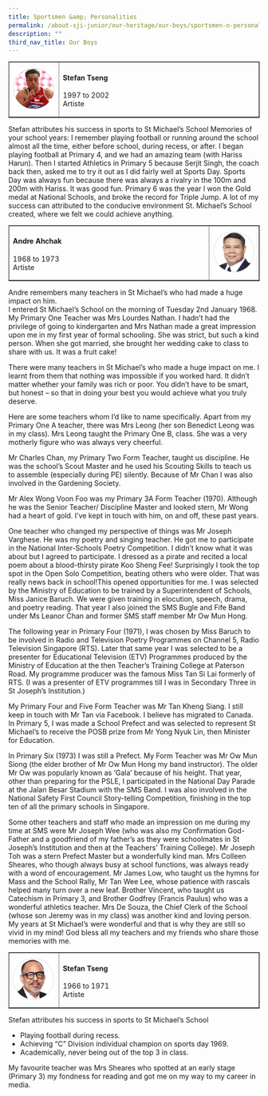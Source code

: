 ```yaml
---
title: Sportsmen &amp; Personalities
permalink: /about-sji-junior/our-heritage/our-boys/sportsmen-n-personalities/
description: ""
third_nav_title: Our Boys
---
```

<table border="1" style="border-collapse: collapse; width: 100%;">
<tbody>
<tr>
<td style="width: 20%;"><img src="/images/sportsman1.png"></td>
<td style="width: 80%;">
<h4><strong>Stefan Tseng</strong></h4>
<p>1997 to 2002<br>Artiste</p>
</td>
</tr>
</tbody>
</table>
<p>Stefan attributes his success in sports to St Michael’s School Memories of your school years: I remember playing football or running around the school almost all the time, either before school, during recess, or after. I began playing football at Primary 4, and we had an amazing team (with Hariss Harun). Then I started Athletics in Primary 5 because Serjit Singh, the coach back then, asked me to try it out as I did fairly well at Sports Day. Sports Day was always fun because there was always a rivalry in the 100m and 200m with Hariss. It was good fun. Primary 6 was the year I won the Gold medal at National Schools, and broke the record for Triple Jump. A lot of my success can attributed to the conducive environment St. Michael’s School created, where we felt we could achieve anything.</p>
<table border="1" style="border-collapse: collapse; width: 100%;">
<tbody>
<tr>
<td style="width: 80%;">
<h4><strong>Andre Ahchak</strong></h4>
<p>1968 to 1973<br>Artiste</p>
</td>
<td style="width: 20%;"><img src="/images/sportsman2.png"></td>
</tr>
</tbody>
</table>
<p>Andre remembers many teachers in St Michael’s who had made a huge impact on him.<br>I entered St Michael’s School on the morning of Tuesday 2nd January 1968. My Primary One Teacher was Mrs Lourdes Nathan. I hadn’t had the privilege of going to kindergarten and Mrs Nathan made a great impression upon me in my first year of formal schooling. She was strict, but such a kind person. When she got married, she brought her wedding cake to class to share with us. It was a fruit cake!</p>
<p>There were many teachers in St Michael’s who made a huge impact on me. I learnt from them that nothing was impossible if you worked hard. It didn’t matter whether your family was rich or poor. You didn’t have to be smart, but honest – so that in doing your best you would achieve what you truly deserve.</p>
<p>Here are some teachers whom I’d like to name specifically. Apart from my Primary One A teacher, there was Mrs Leong (her son Benedict Leong was in my class). Mrs Leong taught the Primary One B, class. She was a very motherly figure who was always very cheerful.</p>
<p>Mr Charles Chan, my Primary Two Form Teacher, taught us discipline. He was the school’s Scout Master and he used his Scouting Skills to teach us to assemble (especially during PE) silently. Because of Mr Chan I was also involved in the Gardening Society.</p>
<p>Mr Alex Wong Voon Foo was my Primary 3A Form Teacher (1970). Although he was the Senior Teacher/ Discipline Master and looked stern, Mr Wong had a heart of gold. I’ve kept in touch with him, on and off, these past years.</p>
<p>One teacher who changed my perspective of things was Mr Joseph Varghese. He was my poetry and singing teacher. He got me to participate in the National Inter-Schools Poetry Competition. I didn’t know what it was about but I agreed to participate. I dressed as a pirate and recited a local poem about a blood-thirsty pirate Koo Sheng Fee! Surprisingly I took the top spot in the Open Solo Competition, beating others who were older. That was really news back in school!This opened opportunities for me. I was selected by the Ministry of Education to be trained by a Superintendent of Schools, Miss Janice Baruch. We were given training in elocution, speech, drama, and poetry reading. That year I also joined the SMS Bugle and Fife Band under Ms Leanor Chan and former SMS staff member Mr Ow Mun Hong.</p>
<p>The following year in Primary Four (1971), I was chosen by Miss Baruch to be involved in Radio and Television Poetry Programmes on Channel 5, Radio Television Singapore (RTS). Later that same year I was selected to be a presenter for Educational Television (ETV) Programmes produced by the Ministry of Education at the then Teacher’s Training College at Paterson Road. My programme producer was the famous Miss Tan Si Lai formerly of RTS. (I was a presenter of ETV programmes till I was in Secondary Three in St Joseph’s Institution.)</p>
<p>My Primary Four and Five Form Teacher was Mr Tan Kheng Siang. I still keep in touch with Mr Tan via Facebook. I believe has migrated to Canada. In Primary 5, I was made a School Prefect and was selected to represent St Michael’s to receive the POSB prize from Mr Yong Nyuk Lin, then Minister for Education.</p>
<p>In Primary Six (1973) I was still a Prefect. My Form Teacher was Mr Ow Mun Siong (the elder brother of Mr Ow Mun Hong my band instructor). The older Mr Ow was popularly known as ‘Gala’ because of his height. That year, other than preparing for the PSLE, I participated in the National Day Parade at the Jalan Besar Stadium with the SMS Band. I was also involved in the National Safety First Council Story-telling Competition, finishing in the top ten of all the primary schools in Singapore.</p>
<p>Some other teachers and staff who made an impression on me during my time at SMS were Mr Joseph Wee (who was also my Confirmation God-Father and a goodfriend of my father’s as they were schoolmates in St Joseph’s Institution and then at the Teachers’ Training College). Mr Joseph Toh was a stern Prefect Master but a wonderfully kind man. Mrs Colleen Sheares, who though always busy at school functions, was always ready with a word of encouragement. Mr James Low, who taught us the hymns for Mass and the School Rally, Mr Tan Wee Lee, whose patience with rascals helped many turn over a new leaf. Brother Vincent, who taught us Catechism in Primary 3, and Brother Godfrey (Francis Paulus) who was a wonderful athletics teacher. Mrs De Souza, the Chief Clerk of the School (whose son Jeremy was in my class) was another kind and loving person. My years at St Michael’s were wonderful and that is why they are still so vivid in my mind! God bless all my teachers and my friends who share those memories with me.</p>
<table border="1" style="border-collapse: collapse; width: 100%;">
<tbody>
<tr>
<td style="width: 20%;"><img src="/images/sportsman3.png"></td>
<td style="width: 80%;">
<h4><strong>Stefan Tseng</strong></h4>
<p>1966 to 1971<br>Artiste</p>
</td>
</tr>
</tbody>
</table>
<p>Stefan attributes his success in sports to St Michael’s School</p>
<ul>
<li>Playing football during recess.</li>
<li>Achieving “C” Division individual champion on sports day 1969.</li>
<li>Academically, never being out of the top 3 in class.</li>
</ul>
<p>My favourite teacher was Mrs Sheares who spotted at an early stage (Primary 3) my fondness for reading and got me on my way to my career in media.</p>